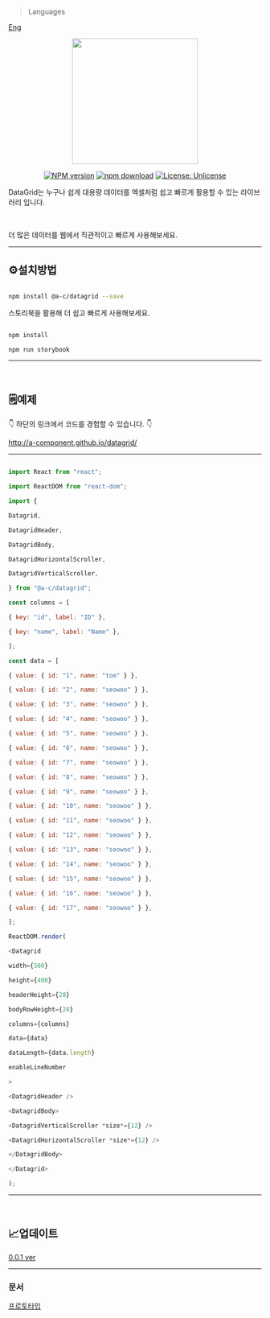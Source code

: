 > Languages

[Eng](https://github.com/a-component/datagrid/blob/master/README.md)

<div align="center">

<img src="https://user-images.githubusercontent.com/62472550/143730838-2ab6f7f8-10be-489a-89e5-3117b08ae860.png" width="250" height="250">

</div>

<div align="center">

[![NPM version][npm-image]][npm-url] [![npm download][download-image]][download-url]
[![License: Unlicense](https://img.shields.io/badge/license-Unlicense-blue.svg)](http://unlicense.org/)

[npm-image]: https://img.shields.io/npm/v/@a-c/datagrid
[npm-url]: https://www.npmjs.com/package/@a-c/datagrid
[download-image]: https://img.shields.io/npm/dw/@a-c/datagrid
[download-url]: https://www.npmjs.com/package/@a-c/datagrid

</div>

DataGrid는 누구나 쉽게 대용량 데이터를 엑셀처럼 쉽고 빠르게 활용할 수 있는 라이브러리 입니다.

<br/>

더 많은 데이터를 웹에서 직관적이고 빠르게 사용해보세요.

<hr />

## **⚙️설치방법**

```bash

npm install @a-c/datagrid --save

```

스토리북을 활용해 더 쉽고 빠르게 사용해보세요.

```bash

npm install

npm run storybook

```

<hr />
<br />

## **🗒예제**

👇 하단의 링크에서 코드를 경험할 수 있습니다. 👇

http://a-component.github.io/datagrid/

<hr />

```js

import React from "react";

import ReactDOM from "react-dom";

import {

Datagrid,

DatagridHeader,

DatagridBody,

DatagridHorizontalScroller,

DatagridVerticalScroller,

} from "@a-c/datagrid";

const columns = [

{ key: "id", label: "ID" },

{ key: "name", label: "Name" },

];

const data = [

{ value: { id: "1", name: "tom" } },

{ value: { id: "2", name: "seowoo" } },

{ value: { id: "3", name: "seowoo" } },

{ value: { id: "4", name: "seowoo" } },

{ value: { id: "5", name: "seowoo" } },

{ value: { id: "6", name: "seowoo" } },

{ value: { id: "7", name: "seowoo" } },

{ value: { id: "8", name: "seowoo" } },

{ value: { id: "9", name: "seowoo" } },

{ value: { id: "10", name: "seowoo" } },

{ value: { id: "11", name: "seowoo" } },

{ value: { id: "12", name: "seowoo" } },

{ value: { id: "13", name: "seowoo" } },

{ value: { id: "14", name: "seowoo" } },

{ value: { id: "15", name: "seowoo" } },

{ value: { id: "16", name: "seowoo" } },

{ value: { id: "17", name: "seowoo" } },

];

ReactDOM.render(

<Datagrid

width={500}

height={400}

headerHeight={28}

bodyRowHeight={28}

columns={columns}

data={data}

dataLength={data.length}

enableLineNumber

>

<DatagridHeader />

<DatagridBody>

<DatagridVerticalScroller *size*={12} />

<DatagridHorizontalScroller *size*={12} />

</DatagridBody>

</Datagrid>

);

```

<hr />

<br />

## 📈**업데이트**

[0.0.1 ver](https://www.notion.so/Patch-notes-d1f6035d286d4e268bd0515c7869ef39)

<hr />

### 문서

[프로토타입](*https://medium.com/chequer/react-datagrid-component-%EC%A0%9C%EC%9E%91%EA%B8%B0-with-es6-typescript-4efcbfe1b442*)
